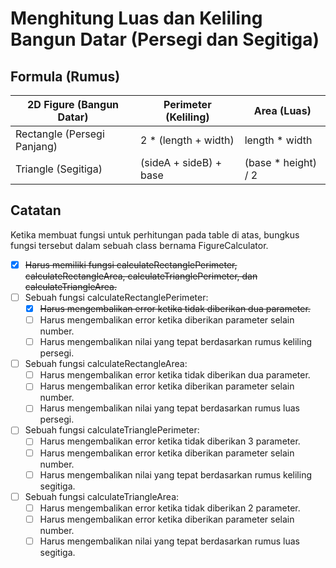 # Menghitung Luas dan Keliling Bangun Datar (Persegi dan Segitiga)

## Formula (Rumus)
| 2D Figure (Bangun Datar)    | Perimeter (Keliling)   | Area (Luas)         |
|-----------------------------|------------------------|---------------------|
| Rectangle (Persegi Panjang) | 2 * (length + width)   | length * width      |
| Triangle (Segitiga)         | (sideA + sideB) + base | (base * height) / 2 |

## Catatan
Ketika membuat fungsi untuk perhitungan pada table di atas, bungkus fungsi tersebut dalam sebuah class bernama FigureCalculator.
  * [x] ~~Harus memiliki fungsi calculateRectanglePerimeter, calculateRectangleArea, calculateTrianglePerimeter, dan calculateTriangleArea.~~
  * [ ] Sebuah fungsi calculateRectanglePerimeter:
    - [x] ~~Harus mengembalikan error ketika tidak diberikan dua parameter.~~
    - [ ] Harus mengembalikan error ketika diberikan parameter selain number.
    - [ ] Harus mengembalikan nilai yang tepat berdasarkan rumus keliling persegi.
  * [ ] Sebuah fungsi calculateRectangleArea:
    - [ ] Harus mengembalikan error ketika tidak diberikan dua parameter.
    - [ ] Harus mengembalikan error ketika diberikan parameter selain number.
    - [ ] Harus mengembalikan nilai yang tepat berdasarkan rumus luas persegi.
  * [ ] Sebuah fungsi calculateTrianglePerimeter:
    - [ ] Harus mengembalikan error ketika tidak diberikan 3 parameter.
    - [ ] Harus mengembalikan error ketika diberikan parameter selain number.
    - [ ] Harus mengembalikan nilai yang tepat berdasarkan rumus keliling segitiga.
  * [ ] Sebuah fungsi calculateTriangleArea:
    - [ ] Harus mengembalikan error ketika tidak diberikan 2 parameter.
    - [ ] Harus mengembalikan error ketika diberikan parameter selain number.
    - [ ] Harus mengembalikan nilai yang tepat berdasarkan rumus luas segitiga.